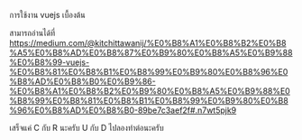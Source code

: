 การใช้งาน vuejs เบื้องต้น

สามารถอ่านได้ที่ https://medium.com/@kitchittawanij/%E0%B8%A1%E0%B8%B2%E0%B8%A5%E0%B8%AD%E0%B8%87%E0%B9%80%E0%B8%A5%E0%B9%88%E0%B8%99-vuejs-%E0%B8%81%E0%B8%B1%E0%B8%99%E0%B9%80%E0%B8%96%E0%B8%AD%E0%B8%B0%E0%B9%86-%E0%B8%A1%E0%B8%B2%E0%B9%80%E0%B8%A5%E0%B9%88%E0%B8%99%E0%B8%81%E0%B8%B1%E0%B8%99%E0%B9%80%E0%B8%96%E0%B8%AD%E0%B8%B0-89be7c3aef2f#.n7wt5pjk9


เสร็จแค่ C กับ R นะครับ U กับ D ไปลองทำต่อนะครับ